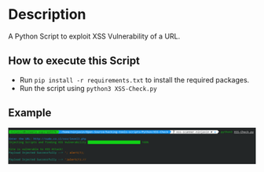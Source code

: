 # Description

A Python Script to exploit XSS Vulnerability of a URL.

## How to execute this Script

+ Run `pip install -r requirements.txt` to install the required packages.
+ Run the script using `python3 XSS-Check.py`

## Example

![image](images/xss-check.png)